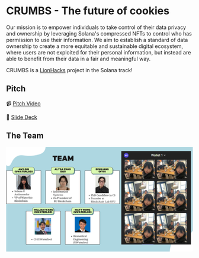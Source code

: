 # CRUMBS - The future of cookies

Our mission is to empower individuals to take control of their data privacy and ownership by leveraging Solana's compressed NFTs to control who has permission to use their information. We aim to establish a standard of data ownership to create a more equitable and sustainable digital ecosystem, where users are not exploited for their personal information, but instead are able to benefit from their data in a fair and meaningful way.

CRUMBS is a [LionHacks](https://lionhack.xyz/) project in the Solana track!

## Pitch

<!-- VIDEO -->

📹 [Pitch Video](https://www.youtube.com/watch?v=snR7ikIc4ic&feature=youtu.be)

👀 [Slide Deck](public/Crumbs_slidedeck.pdf)

<!-- Problems/challenges addressed -->

<!-- The solution -->

<!-- Why is this important to us? -->

## The Team

![team slide page](public/team.png)



